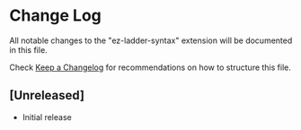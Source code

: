 # Change Log

All notable changes to the "ez-ladder-syntax" extension will be documented in this file.

Check [Keep a Changelog](http://keepachangelog.com/) for recommendations on how to structure this file.

## [Unreleased]

- Initial release